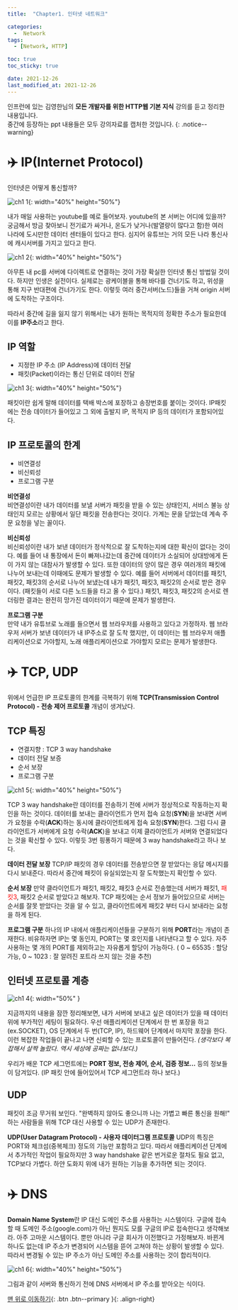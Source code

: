 ```yaml
---
title:  "Chapter1. 인터넷 네트워크" 

categories:
  -  Network
tags:
  - [Network, HTTP]

toc: true
toc_sticky: true

date: 2021-12-26
last_modified_at: 2021-12-26
---
```


인프런에 있는 김영한님의 **모든 개발자를 위한 HTTP웹 기본 지식** 강의를 듣고 정리한 내용입니다.<br>
중간에 등장하는 ppt 내용들은 모두 강의자료를 캡처한 것입니다.
{: .notice--warning}


# ✈️ IP(Internet Protocol)

인터넷은 어떻게 통신할까?

![ch1 1](https://user-images.githubusercontent.com/96368476/147409039-493f7ba6-43e3-4ca4-bd7c-174c07327d97.png){: width="40%" height="50%"}

내가 매일 사용하는 youtube를 예로 들어보자. youtube의 본 서버는 어디에 있을까? 궁금해서 방금 찾아보니 전기료가 싸거나, 온도가 낮거나(발열량이 많다고 함)한 여러 나라에 도시만한 데이터 센터들이 있다고 한다. 심지어 유튜브는 거의 모든 나라 통신사에 캐시서버를 가지고 있다고 한다. 

![ch1 2](https://user-images.githubusercontent.com/96368476/147409049-43ffde13-7ccc-456b-a93d-967a43589c36.png){: width="40%" height="50%"}

아무튼 내 pc를 서버에 다이렉트로 연결하는 것이 가장 확실한 인터넷 통신 방법일 것이다. 하지만 인생은 실전이다. 
실제로는 광케이블을 통해 바다를 건너기도 하고, 위성을 통해 지구 반대편에 건너가기도 한다. 이렇듯 여러 중간서버(노드)들을 거쳐 origin 서버에 도착하는 구조이다.

 따라서 중간에 길을 잃지 않기 위해서는 내가 원하는 목적지의 정확한 주소가 필요한데 이를 **IP주소**라고 한다.



## IP 역할
- 지정한 IP 주소 (IP Address)에 데이터 전달
- 패킷(Packet)이라는 통신 단위로 데이터 전달

![ch1 3](https://user-images.githubusercontent.com/96368476/147409421-515ff319-d324-4473-b8b6-bc3fe2db90e6.png){: width="40%" height="50%"}


패킷이란 쉽게 말해 데이터를 택배 박스에 포장하고 송장번호를 붙이는 것이다. IP패킷에는 전송 데이터가 들어있고 그 외에 출발지 IP, 목적지 IP 등의 데이터가 포함되어있다.


## IP 프로토콜의 한계
- 비연결성
- 비신뢰성
- 프로그램 구분

**비연결성** <br>
비연결성이란 내가 데이터를 보낼 서버가 패킷을 받을 수 있는 상태인지, 서비스 불능 상태인지 모르는 상황에서 일단 패킷을 전송한다는 것이다. 가계는 문을 닫았는데 계속 주문 요청을 넣는 꼴이다.


**비신뢰성** <br>
비신뢰성이란 내가 보낸 데이터가 정삭적으로 잘 도착하는지에 대한 확신이 없다는 것이다. 
예를 들어 내 통장에서 돈이 빠져나갔는데 중간에 데이터가 소실되어 상대방에게 돈이 가지 않는 대참사가 발생할 수 있다.
또한 데이터의 양이 많은 경우 여러개의 패킷에 나누어 보내는데 이때에도 문제가 발생할 수 있다.
예를 들어 서버에서 데이터를 패킷1, 패킷2, 패킷3의 순서로 나누어 보냈는데 내가 패킷1, 패킷3, 패킷2의 순서로 받은 경우이다. (패킷들이 서로 다른 노드들을 타고 올 수 있다.) 패킷1, 패킷3, 패킷2의 순서로 렌더링한 결과는 완전히 망가진 데이터이기 때문에 문제가 발생한다.


**프로그램 구분** <br>
만약 내가 유튜브로 노래를 들으면서 웹 브라우저를 사용하고 있다고 가정하자.
웹 브라우저 서버가 보낸 데이터가 내 IP주소로 잘 도착 했지만, 이 데이터는 웹 브라우저 애플리케이션으로 가야할지, 노래 애플리케이션으로 가야할지 모르는 문제가 발생한다.




# ✈️ TCP, UDP

위에서 언급한 IP 프로토콜의 한계를 극복하기 위해 **TCP(Transmission Control Protocol) - 전송 제어 프로토콜** 개념이 생겨났다.

## TCP 특징
- 연결지향 : TCP 3 way handshake
- 데이터 전달 보증
- 순서 보장
- 프로그램 구분

![ch1 5](https://user-images.githubusercontent.com/96368476/147412125-d30f4298-3ce9-4040-a217-28d1294c183b.png){: width="40%" height="50%"}

TCP 3 way handshake란 데이터를 전송하기 전에 서버가 정상적으로 작동하는지 확인을 하는 것이다. 데이터를 보내는 클라이언트가 먼저 접속 요청(**SYN**)을 보내면 서버가 요청을 수락(**ACK**)하는 동시에 클라이언트에게 접속 요청(**SYN**)한다. 그럼 다시 클라이언트가 서버에게 요청 수락(**ACK**)을 보내고 이제 클라이언트가 서버와 연결되었다는 것을 확신할 수 있다. 이렇듯 3번 핑퐁하기 때문에 3 way handshake라고 하나 보다. 


**데이터 전달 보장**
TCP/IP 패킷의 경우 데이터를 전송받으면 잘 받았다는 응답 메시지를 다시 보내준다. 따라서 중간에 패킷이 유실되었는지 잘 도착했는지 확인할 수 있다.


**순서 보장**
만약 클라이언트가 패킷1, 패킷2, 패킷3 순서로 전송했는데 서버가 패킷1, <span style="color:red">패킷3</span>, 패킷2 순서로 받았다고 해보자.
TCP 패킷에는 순서 정보가 들어있으므로 서버는 순서를 잘못 받았다는 것을 알 수 있고, 클라이언트에게 패킷2 부터 다시 보내라는 요청을 하게 된다.


**프로그램 구분**
하나의 IP 내에서 애플리케이션들을 구분하기 위해 **PORT**라는 개념이 존재한다. 비유하자면 IP는 몇 동인지, PORT는 몇 호인지를 나타낸다고 할 수 있다. 자주 사용하는 몇 개의 PORT를 제외하고는 자유롭게 할당이 가능하다.
( 0 ~ 65535 : 할당 가능, 0 ~ 1023 : 잘 알려진 포트라 쓰지 않는 것을 추천)

## 인터넷 프로토콜 계층

![ch1 4](https://user-images.githubusercontent.com/96368476/147412519-0785b886-7948-4bfc-84a9-ba67ab3c8a4f.png){: width="50%" }

지금까지의 내용을 잠깐 정리해보면, 내가 서버에 보내고 싶은 데이터가 있을 때 데이터 위에 부가적인 세팅이 필요하다. 우선 애플리케이션 단계에서 한 번 포장을 하고(ex.SOCKET), OS 단계에서 두 번(TCP, IP), 하드웨어 단계에서 마지막 포장을 한다. 이런 복잡한 작업들이 끝나고 나면 신뢰할 수 있는 프로토콜이 만들어진다. 
*(생각보다 복잡해서 살짝 놀랐다. 역시 세상에 공짜는 없나보다.)*

우리가 배운 TCP 세그먼트에는 **PORT 정보, 전송 제어, 순서, 검증 정보...** 등의 정보들이 담겨있다.
(IP 패킷 안에 들어있어서 TCP 세그먼트라 하나 보다.)


## UDP
패킷이 조금 무거워 보인다.
"완벽하지 않아도 좋으니까 나는 가볍고 빠른 통신을 원해!" 하는 사람들을 위해 TCP 대신 사용할 수 있는 UDP가 존재한다.

**UDP(User Datagram Protocol) - 사용자 데이터그램 프로토콜**
UDP의 특징은 PORT와 체크섬(중복체크) 정도의 기능만 포함하고 있다.
따라서 애플리케이션 단계에서 추가적인 작업이 필요하지만 3 way handshake 같은 번거로운 절차도 필요 없고, TCP보다 가볍다. 하얀 도화지 위에 내가 원하는 기능을 추가하면 되는 것이다.




# ✈️ DNS
**Domain Name System**란 IP 대신 도메인 주소를 사용하는 시스템이다. 
구글에 접속할 때 도메인 주소(google.com)가 아닌 뭔지도 모를 구글의 IP로 접속한다고 생각해보라. 아주 고마운 시스템이다.
뿐만 아니라 구글 회사가 이전했다고 가정해보자. 바뀐게 하나도 없는데 IP 주소가 변경되어 시스템을 뜯어 고쳐야 하는 상황이 발생할 수 있다. 따라서 변경될 수 있는 IP 주소가 아닌 도메인 주소를 사용하는 것이 합리적이다.

![ch1 6](https://user-images.githubusercontent.com/96368476/147413537-6a1368ef-8079-4fa5-a990-29d22f227c69.png){: width="40%" height="50%"}

그림과 같이 서버와 통신하기 전에 DNS 서버에서 IP 주소를 받아오는 식이다.

[맨 위로 이동하기](#){: .btn .btn--primary }{: .align-right}